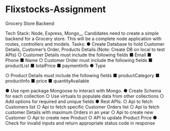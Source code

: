 # Flixstocks-Assignment
Grocery Store Backend

Tech Stack: Node, Express, Mongo__
Candidates need to create a simple backend for a Grocery store. This will be a complete node
application with routes, controllers and models.
Tasks:
● Create Database to hold Customer Details, Customer’s Order, Products Details.(Note:
Create DB on local to test APIs)
○ Customer Details must include the following fields
■ Email
■ Phone
■ Name
○ Customer Order must include the following fields
■ productList
■ totalPrice
■ paymentInfo
● Type

○ Product Details must include the following fields
■ productCategory
■ productInfo
■ price
■ quantityAvailable

● Use npm package Mongoose to interact with Mongo.
● Create Schema for each collection
○ Use virtuals to populate data from other collections
○ Add options for required and unique fields
● Rest APIs:
○ Api to fetch Customers list
○ Api to fetch specific Customer Orders list
○ Api to fetch customer Details with maximum Orders in an year
○ Api to create new Customer
○ Api to create new Product
○ API to update Product Price
● Check for invalid inputs and return appropriate status code in response
